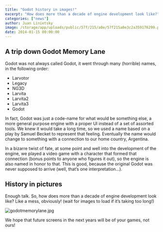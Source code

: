 ```yaml
---
title: "Godot history in images!"
excerpt: "How does more than a decade of engine development look like?"
categories: ["news"]
author: Juan Linietsky
image: /storage/app/uploads/public/57f/215/a0e/57f215a0e3c2a359176299.png
date: 2014-01-15 00:00:00
---
```


## A trip down Godot Memory Lane

Godot was not always called Godot, it went through many (horrible) names, in the following order:

* Larvotor
* Legacy
* NG3D
* Larvita
* Larvita2
* Larvita3
* Godot

In fact, Godot was just a code-name for what would be something else, a more general purpose engine with a proper UI instead of a set of assorted tools. We knew it would take a long time, so we used a name based on a play by Samuel Becket to represent that feeling. Eventually the name would change to something with a connection to our home country, Argentina.

In a bizarre twist of fate, at some point and well into the development of the engine, we played a video game with a character that formed that connection (bonus points to anyone who figures it out), so the engine is also named in honor to that. This is good, because the original Godot was never supposed to arrive (well, that’s one interpretation...).

## History in pictures

Enough talk. So, how does more than a decade of engine development look like? Like a mess, obviously! (wait for images to load if it’s taking too long!)

![godotmemorylane.jpg](/storage/app/uploads/public/56c/32e/57a/56c32e57afa65446636279.jpg)

We hope that future screens in the next years will be of your games, not ours!
